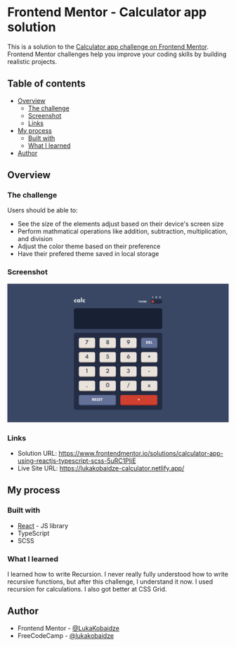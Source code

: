# Frontend Mentor - Calculator app solution

This is a solution to the [Calculator app challenge on Frontend Mentor](https://www.frontendmentor.io/challenges/calculator-app-9lteq5N29). Frontend Mentor challenges help you improve your coding skills by building realistic projects.

## Table of contents

- [Overview](#overview)
  - [The challenge](#the-challenge)
  - [Screenshot](#screenshot)
  - [Links](#links)
- [My process](#my-process)
  - [Built with](#built-with)
  - [What I learned](#what-i-learned)
- [Author](#author)

## Overview

### The challenge

Users should be able to:

- See the size of the elements adjust based on their device's screen size
- Perform mathmatical operations like addition, subtraction, multiplication, and division
- Adjust the color theme based on their preference
- Have their prefered theme saved in local storage

### Screenshot

![](./screenshot.png)

### Links

- Solution URL: https://www.frontendmentor.io/solutions/calculator-app-using-reactjs-typescript-scss-5uRC1PIiE
- Live Site URL: https://lukakobaidze-calculator.netlify.app/

## My process

### Built with

- [React](https://reactjs.org/) - JS library
- TypeScript
- SCSS

### What I learned

I learned how to write Recursion. I never really fully understood how to write recursive functions, but after this challenge, I understand it now. I used recursion for calculations. I also got better at CSS Grid.

## Author

- Frontend Mentor - [@LukaKobaidze](https://www.frontendmentor.io/profile/LukaKobaidze)
- FreeCodeCamp - [@lukakobaidze](https://www.freecodecamp.org/lukakobaidze)
